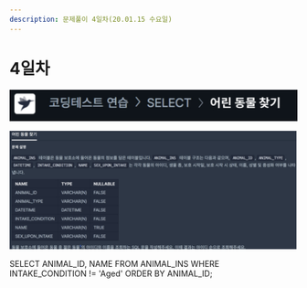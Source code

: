 ```yaml
---
description: 문제풀이 4일차(20.01.15 수요일)
---
```


# 4일차

![](<../.gitbook/assets/image (21).png>)

![](<../.gitbook/assets/image (17).png>)

SELECT ANIMAL\_ID, NAME FROM ANIMAL\_INS WHERE INTAKE\_CONDITION != 'Aged' ORDER BY ANIMAL\_ID;
